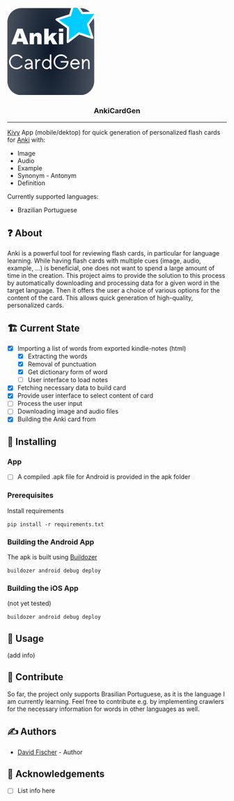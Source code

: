 

![GitHub Logo](assets/AnkiCardGen_small.png)

<h3 align="center">AnkiCardGen</h3>

<!--
<div align="center">

  [![Status](https://img.shields.io/badge/status-active-success.svg)]() 
  [![GitHub Issues](https://img.shields.io/github/issues/kylelobo/The-Documentation-Compendium.svg)](https://github.com/kylelobo/The-Documentation-Compendium/issues)
  [![GitHub Pull Requests](https://img.shields.io/github/issues-pr/kylelobo/The-Documentation-Compendium.svg)](https://github.com/kylelobo/The-Documentation-Compendium/pulls)
  [![License](https://img.shields.io/badge/license-MIT-blue.svg)](/LICENSE)

</div>
-->
---
[Kivy](https://kivy.org/) App (mobile/dektop) for quick generation of personalized flash cards for [Anki](https://apps.ankiweb.net/) with:
* Image
* Audio
* Example
* Synonym - Antonym
* Definition
 
Currently supported languages:
* Brazilian Portuguese


## ❓ About 
Anki is a powerful tool for reviewing flash cards, in particular for language learning.
While having flash cards with multiple cues (image, audio, example, ...) is beneficial, one does not want to spend a large amount of time in the creation. This project aims to provide the solution to this process
by automatically downloading and processing data for a given word in the target language. Then it offers the user a choice of various options for the content of the card.
This allows quick generation of high-quality, personalized cards.

## 🏗 Current State

* [x] Importing a list of words from exported kindle-notes (html)
    * [x] Extracting the words
    * [x] Removal of punctuation
    * [x] Get dictionary form of word
    * [ ] User interface to load notes
* [x] Fetching necessary data to build card
* [x] Provide user interface to select content of card
* [ ] Process the user input
* [ ] Downloading image and audio files
* [x] Building the Anki card from 

## 🔧 Installing 

### App
<!-- TODO: Add apk file-->
* [ ] A compiled .apk file for Android is provided in the apk folder

### Prerequisites

Install requirements
```
pip install -r requirements.txt
```

### Building the Android App
The apk is built using [Buildozer](https://buildozer.readthedocs.io/en/latest/)
```
buildozer android debug deploy
```

### Building the iOS App
(not yet tested)
```
buildozer android debug deploy
```

## 🎈 Usage 
(add info)

## 🚀 Contribute
So far, the project only supports Brasilian Portuguese, as it is the language I am currently learning.
Feel free to contribute e.g. by implementing crawlers for the necessary information for words in other languages as well.

## ✍️ Authors 
- [David Fischer](https://github.com/david-fischer) - Author

<!--
See also the list of [contributors](https://github.com/kylelobo/The-Documentation-Compendium/contributors) who participated in this project.
-->

## 🎉 Acknowledgements 

* [ ] List info here
